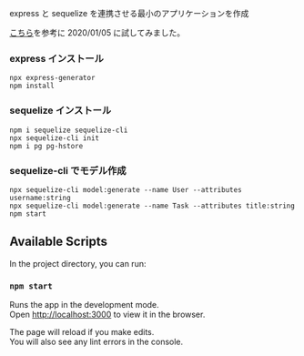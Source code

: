 express と sequelize を連携させる最小のアプリケーションを作成

[こちら](https://github.com/sequelize/express-example)を参考に 2020/01/05 に試してみました。

### express インストール

```
npx express-generator
npm install
```

### sequelize インストール

```
npm i sequelize sequelize-cli
npx sequelize-cli init
npm i pg pg-hstore
```

### sequelize-cli でモデル作成

```
npx sequelize-cli model:generate --name User --attributes username:string
npx sequelize-cli model:generate --name Task --attributes title:string
npm start
```

## Available Scripts

In the project directory, you can run:

### `npm start`

Runs the app in the development mode.<br />
Open [http://localhost:3000](http://localhost:3000) to view it in the browser.

The page will reload if you make edits.<br />
You will also see any lint errors in the console.
